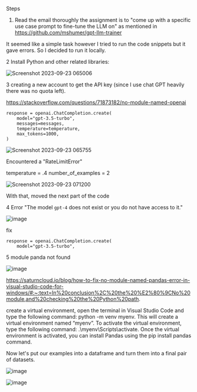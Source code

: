 Steps

1. Read the email thoroughly the assignment is to "come up with a specific use case prompt to fine-tune the LLM on" as mentioned in https://github.com/mshumer/gpt-llm-trainer

It seemed like a simple task however I tried to run the code snippets but it gave errors. So I decided to run it locally.

2 Install Python and other related libraries:

![Screenshot 2023-09-23 065006](https://github.com/anujalamahewa/TechnicalAssessment/assets/12027102/bce31cb3-bef8-4eae-99b2-2967cd661bfb)

3 creating a new account to get the API key (since I use chat GPT heavily there was no quota left).

https://stackoverflow.com/questions/71873182/no-module-named-openai

    response = openai.ChatCompletion.create(
        model="gpt-3.5-turbo",
        messages=messages,
        temperature=temperature,
        max_tokens=1000,
    )

![Screenshot 2023-09-23 065755](https://github.com/anujalamahewa/TechnicalAssessment/assets/12027102/e098fec5-44d8-40be-aee1-e20030a7a88c)

Encountered a "RateLimitError"

temperature = .4
number_of_examples = 2

![Screenshot 2023-09-23 071200](https://github.com/anujalamahewa/TechnicalAssessment/assets/12027102/576434ab-ac57-4228-b86e-93b786bb91c3)

With that, moved the next part of the code

4 Error "The model `gpt-4` does not exist or you do not have access to it."

![image](https://github.com/anujalamahewa/TechnicalAssessment/assets/12027102/14707035-851c-415c-857d-ccae8bbee4eb)

fix

    response = openai.ChatCompletion.create(
        model="gpt-3.5-turbo",

5 module panda not found

![image](https://github.com/anujalamahewa/TechnicalAssessment/assets/12027102/aaab2a9d-cc42-43b1-ab3d-51c232bd140a)

https://saturncloud.io/blog/how-to-fix-no-module-named-pandas-error-in-visual-studio-code-for-windows/#:~:text=In%20conclusion%2C%20the%20%E2%80%9CNo%20module,and%20checking%20the%20Python%20path.

create a virtual environment, open the terminal in Visual Studio Code and type the following command: python -m venv myenv. This will create a virtual environment named “myenv”. To activate the virtual environment, type the following command: .\myenv\Scripts\activate. Once the virtual environment is activated, you can install Pandas using the pip install pandas command.

Now let's put our examples into a dataframe and turn them into a final pair of datasets.

![image](https://github.com/anujalamahewa/TechnicalAssessment/assets/12027102/60d18b4b-5d3b-4358-abc0-4ab17e63b192)

![image](https://github.com/anujalamahewa/TechnicalAssessment/assets/12027102/d9ecb02c-083f-493e-9c70-e6100e5df651)




